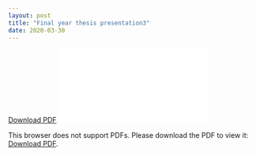 ```yaml
---
layout: post
title: "Final year thesis presentation3"
date: 2020-03-30
---
```


<a href="https://github.com/iamrajee/iamrajee.github.io/blob/master/_posts/pdf/MTC_Multi_Arm.pdf">Download PDF</a>
<object data="pdf/MTC_Multi_Arm.pdf" type="application/pdf" width="100%" height="1000px">
    <embed src="pdf/MTC_Multi_Arm.pdf">
        <p>This browser does not support PDFs. Please download the PDF to view it: <a href="https://github.com/iamrajee/iamrajee.github.io/blob/master/_posts/pdf/MTC_Multi_Arm.pdf">Download PDF</a>.</p>
    </embed>
</object>
<!---
<iframe src="pdf/MTC_Multi_Arm.pdf" width="100%" height="500px"></iframe>
<object data="pdf/MTC_Multi_Arm.pdf" type="application/pdf" width="700px" height="700px"></object>
<embed src="pdf/MTC_Multi_Arm.pdf" type="application/pdf" width="100%" height="100%"></embed>
<iframe src="https://github.com/iamrajee/iamrajee.github.io/blob/master/_posts/pdf/MTC_Multi_Arm.pdf" width="100%" height="500px"></iframe>
<object data="https://github.com/iamrajee/iamrajee.github.io/blob/master/_posts/pdf/MTC_Multi_Arm.pdf" type="application/pdf" width="700px" height="700px"></object>
<embed src="https://github.com/iamrajee/iamrajee.github.io/blob/master/_posts/pdf/MTC_Multi_Arm.pdf" type="application/pdf" width="100%" height="100%"></embed>
--->
